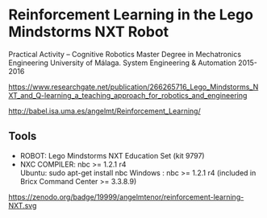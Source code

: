 # Reinforcement Learning in the Lego Mindstorms NXT Robot

Practical Activity – Cognitive Robotics
Master Degree in Mechatronics Engineering
University of Málaga. System Engineering & Automation
2015-2016

https://www.researchgate.net/publication/266265716_Lego_Mindstorms_NXT_and_Q-learning_a_teaching_approach_for_robotics_and_engineering

http://babel.isa.uma.es/angelmt/Reinforcement_Learning/

Tools
-----
- ROBOT: Lego Mindstorms NXT Education Set (kit 9797)    
- NXC COMPILER: nbc >= 1.2.1 r4  
    Ubuntu: sudo apt-get install nbc
    Windows : nbc >= 1.2.1 r4 (included in Bricx Command Center >= 3.3.8.9) 

https://zenodo.org/badge/19999/angelmtenor/reinforcement-learning-NXT.svg
